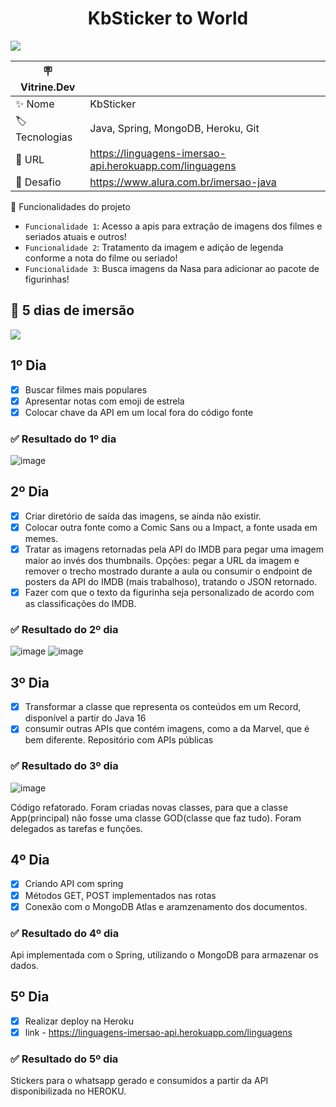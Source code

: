 <h1 align="center"> KbSticker to World </h1>


<img src="http://img.shields.io/static/v1?label=STATUS&message=EM%20DESENVOLVIMENTO&color=GREEN&style=for-the-badge"/>


| 🪧 Vitrine.Dev |     |
| -------------  | --- |
| ✨ Nome        | KbSticker
| 🏷️ Tecnologias | Java, Spring, MongoDB, Heroku, Git
| 🚀 URL         | https://linguagens-imersao-api.herokuapp.com/linguagens
| 🤿 Desafio | https://www.alura.com.br/imersao-java



:hammer: Funcionalidades do projeto

- `Funcionalidade 1`: Acesso a apis para extração de imagens dos filmes e seriados atuais e outros!
- `Funcionalidade 2`: Tratamento da imagem e adição de legenda conforme a nota do filme ou seriado!
- `Funcionalidade 3`: Busca imagens da Nasa para adicionar ao pacote de figurinhas!

## 🤿 5 dias de imersão 
<img src="https://camo.githubusercontent.com/459f141bd5e24c179a0e2dd49691e290ed5c5d4b4cb97767daee7cfaf6e31121/687474703a2f2f696d672e736869656c64732e696f2f7374617469632f76313f6c6162656c3d535441545553266d6573736167653d434f4e434c5549444f26636f6c6f723d475245454e267374796c653d666f722d7468652d6261646765">


## 1º Dia
  - [x] Buscar filmes mais populares
  - [x] Apresentar notas com emoji de estrela
  - [x] Colocar chave da API em um local fora do código fonte

### ✅ Resultado do 1º dia 

![image](https://user-images.githubusercontent.com/82380632/180885187-54d7776b-1be8-4afd-bbb9-052f40209a29.png#vitrinedev)


## 2º Dia
  - [x] Criar diretório de saída das imagens, se ainda não existir.
  - [x] Colocar outra fonte como a Comic Sans ou a Impact, a fonte usada em memes.
  - [x] Tratar as imagens retornadas pela API do IMDB para pegar uma imagem maior ao invés dos thumbnails. Opções: pegar a URL da imagem e remover o trecho mostrado durante a aula ou consumir o endpoint de posters da API do IMDB (mais trabalhoso), tratando o JSON retornado.
  - [x] Fazer com que o texto da figurinha seja personalizado de acordo com as classificações do IMDB.

### ✅ Resultado do 2º dia
![image](https://user-images.githubusercontent.com/82380632/180885393-20db24e1-d55e-4724-89a7-c5aa212ca521.png#vitrinedev)
![image](https://user-images.githubusercontent.com/82380632/180885542-b2f1b933-725a-42f6-8244-7b972774ae52.png#vitrinedev)



## 3º Dia
  - [x] Transformar a classe que representa os conteúdos em um Record, disponível a partir do Java 16
  - [x] consumir outras APIs que contém imagens, como a da Marvel, que é bem diferente. Repositório com APIs públicas
  
  ### ✅ Resultado do 3º dia
  ![image](https://user-images.githubusercontent.com/82380632/180885800-e97d6365-92a6-4c6b-9c01-cb5d793d0c08.png)

   Código refatorado. Foram criadas novas classes, para que a classe App(principal) não fosse uma classe GOD(classe que faz tudo). Foram delegados as tarefas e funções.
   
  
## 4º Dia
  - [x] Criando API com spring
  - [x] Métodos GET, POST implementados nas rotas
  - [x] Conexão com o MongoDB Atlas e aramzenamento dos documentos.
 
 ### ✅ Resultado do 4º dia
 
 Api implementada com o Spring, utilizando o MongoDB para armazenar os dados.

  
 ## 5º Dia
   - [x] Realizar deploy na Heroku
   - [x] link - https://linguagens-imersao-api.herokuapp.com/linguagens

### ✅ Resultado do 5º dia

Stickers para o whatsapp gerado e consumidos a partir da API disponibilizada no HEROKU.
